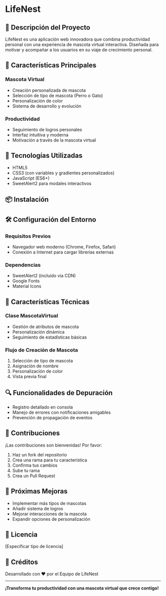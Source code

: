 # LifeNest 

## 🌟 Descripción del Proyecto

LifeNest es una aplicación web innovadora que combina productividad personal con una experiencia de mascota virtual interactiva. Diseñada para motivar y acompañar a los usuarios en su viaje de crecimiento personal.

## 🚀 Características Principales

### Mascota Virtual
- Creación personalizada de mascota
- Selección de tipo de mascota (Perro o Gato)
- Personalización de color
- Sistema de desarrollo y evolución

### Productividad
- Seguimiento de logros personales
- Interfaz intuitiva y moderna
- Motivación a través de la mascota virtual

## 🔧 Tecnologías Utilizadas

- HTML5
- CSS3 (con variables y gradientes personalizados)
- JavaScript (ES6+)
- SweetAlert2 para modales interactivos

## 📦 Instalación


## 🛠️ Configuración del Entorno

### Requisitos Previos
- Navegador web moderno (Chrome, Firefox, Safari)
- Conexión a Internet para cargar librerías externas

### Dependencias
- SweetAlert2 (incluido via CDN)
- Google Fonts
- Material Icons

## 🌈 Características Técnicas

### Clase MascotaVirtual
- Gestión de atributos de mascota
- Personalización dinámica
- Seguimiento de estadísticas básicas

### Flujo de Creación de Mascota
1. Selección de tipo de mascota
2. Asignación de nombre
3. Personalización de color
4. Vista previa final

## 🔍 Funcionalidades de Depuración

- Registro detallado en consola
- Manejo de errores con notificaciones amigables
- Prevención de propagación de eventos

## 🤝 Contribuciones

¡Las contribuciones son bienvenidas! Por favor:

1. Haz un fork del repositorio
2. Crea una rama para tu característica
3. Confirma tus cambios
4. Sube tu rama
5. Crea un Pull Request

## 🚧 Próximas Mejoras

- Implementar más tipos de mascotas
- Añadir sistema de logros
- Mejorar interacciones de la mascota
- Expandir opciones de personalización

## 📄 Licencia

[Especificar tipo de licencia]

## 👥 Créditos

Desarrollado con ❤️ por el Equipo de LifeNest

---

**¡Transforma tu productividad con una mascota virtual que crece contigo!**